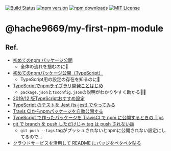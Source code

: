 [![Build Status](https://travis-ci.org/hache9669/my-first-npm-module.svg?branch=master)](https://travis-ci.org/hache9669/my-first-npm-module)
[![npm version](http://img.shields.io/npm/v/@hache9669/my-first-npm-module)](https://www.npmjs.com/package/@hache9669/my-first-npm-module)
[![npm downloads](https://img.shields.io/npm/dt/@hache9669/my-first-npm-module)](https://www.npmjs.com/package/@hache9669/my-first-npm-module)
[![MIT License](http://img.shields.io/badge/license-MIT-blue.svg?style=flat)](LICENSE)

# @hache9669/my-first-npm-module
## Ref.
- [初めてのnpm パッケージ公開](https://qiita.com/TsutomuNakamura/items/f943e0490d509f128ae2)
  - 全体の流れを掴むのに🙆
- [初めてのnpmパッケージ公開（TypeScript）](https://qiita.com/kik4/items/5a89b413882af629bb8a)
  - TypeScript用の設定の存在を知るのに🙆
- [TypeScriptでnpmライブラリ開発ことはじめ](https://qiita.com/saltyshiomix/items/d889ba79978dadba63fd)
  - `package.json`と`tsconfig.json`の説明がわかりやすく助かる🙇‍♂
- [2019/12 版TypeScriptおすすめ設定](https://qiita.com/masayukimuto/items/a2b4ced41ac24dba1b9a)
- [TypeScript のテストを Jest (ts-jest) でやってみる](https://qiita.com/mangano-ito/items/99dedf88d972e7e631b7)
- [Travis CIからnpmパッケージを自動公開する](https://wp-kyoto.net/publish-my-nodejs-packages-by-travis-ci-automatically/)
- [TypeScript で作ったパッケージを TravisCI で npm に公開するときの Tips](https://qiita.com/naokikimura/items/f1c8903eec86ec1de655)
- [git で branch を push しただけじゃ tag は push されない話](https://qiita.com/aki_55p/items/530754ac6e861122f29b)
  - `git push --tags` tagがプッシュされないとnpmに公開されない設定にしてるので…
- [クラウドサービスを活用して README にバッジをペタペタ貼る](https://qiita.com/dtan4/items/13b0ea9edf5b99926446)